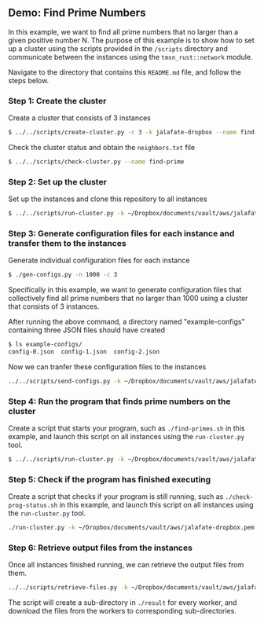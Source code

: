 
## Demo: Find Prime Numbers

In this example, we want to find all prime numbers that no larger than a given positive number N.
The purpose of this example is to show how to set up a cluster using the scripts provided in
the `/scripts` directory and communicate between the instances using the `tmsn_rust::network`
module.

Navigate to the directory that contains this `README.md` file, and follow the steps below.

### Step 1: Create the cluster

Create a cluster that consists of 3 instances
```bash
$ ../../scripts/create-cluster.py -c 3 -k jalafate-dropbox --name find-prime
```

Check the cluster status and obtain the `neighbors.txt` file
```bash
$ ../../scripts/check-cluster.py --name find-prime
```

### Step 2: Set up the cluster

Set up the instances and clone this repository to all instances
```bash
$ ../../scripts/run-cluster.py -k ~/Dropbox/documents/vault/aws/jalafate-dropbox.pem --script ../../scripts/script-examples/init-worker.sh
```

### Step 3: Generate configuration files for each instance and transfer them to the instances

Generate individual configuration files for each instance
```bash
$ ./gen-configs.py -n 1000 -c 3
```
Specifically in this example, we want to generate configuration files that collectively
find all prime numbers that no larger than 1000 using a cluster that consists of 3 instances.

After running the above command, a directory named "example-configs" containing three JSON files
should have created
```bash
$ ls example-configs/
config-0.json  config-1.json  config-2.json
```

Now we can tranfer these configuration files to the instances
```bash
../../scripts/send-configs.py -k ~/Dropbox/documents/vault/aws/jalafate-dropbox.pem --config ./example-configs/
```

### Step 4: Run the program that finds prime numbers on the cluster

Create a script that starts your program, such as `./find-primes.sh` in this example,
and launch this script on all instances using the `run-cluster.py` tool.
```bash
$ ../../scripts/run-cluster.py -k ~/Dropbox/documents/vault/aws/jalafate-dropbox.pem --files ./neighbors.txt --script ./find-primes.sh
```

### Step 5: Check if the program has finished executing

Create a script that checks if your program is still running, such as `./check-prog-status.sh`
in this example, and launch this script on all instances using the `run-cluster.py` tool.
```bash
./run-cluster.py -k ~/Dropbox/documents/vault/aws/jalafate-dropbox.pem --script ./check-prog-status.sh --output
```

### Step 6: Retrieve output files from the instances

Once all instances finished running, we can retrieve the output files from them.

```bash
../../scripts/retrieve-files.py -k ~/Dropbox/documents/vault/aws/jalafate-dropbox.pem --remote /home/ubuntu/workspace/rust-tmsn/primes.txt --local ./result/
```

The script will create a sub-directory in `./result` for every worker, and download the files from the workers
to corresponding sub-directories.